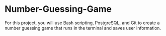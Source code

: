 # Number-Guessing-Game
 For this project, you will use Bash scripting, PostgreSQL, and Git to create a number guessing game that runs in the terminal and saves user information.
